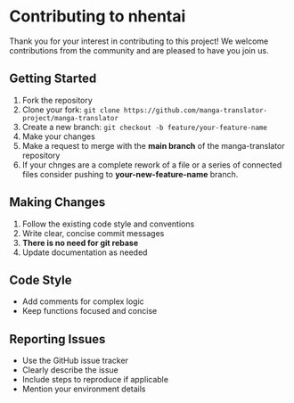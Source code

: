 # Contributing to nhentai

Thank you for your interest in contributing to this project! We welcome contributions from the community and are pleased to have you join us.

## Getting Started

1. Fork the repository
2. Clone your fork: `git clone https://github.com/manga-translator-project/manga-translator`
3. Create a new branch: `git checkout -b feature/your-feature-name`
4. Make your changes
5. Make a request to merge with the **main branch** of the manga-translator repository 
6. If your chnges are a complete rework of a file or a series of connected files consider pushing to **your-new-feature-name** branch.

## Making Changes

1. Follow the existing code style and conventions
2. Write clear, concise commit messages
3. **There is no need for git rebase**
4. Update documentation as needed


## Code Style

- Add comments for complex logic
- Keep functions focused and concise

## Reporting Issues

- Use the GitHub issue tracker
- Clearly describe the issue
- Include steps to reproduce if applicable
- Mention your environment details